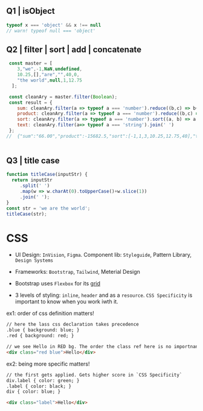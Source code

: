 ## Q1 | isObject
```js
typeof x === 'object' && x !== null
// warn! typeof null === 'object'
```

## Q2 | filter | sort | add | concatenate
```js
 const master = [
    3,"we",-1,NaN,undefined,
    10.25,[],"are","",40,0,
    "the world",null,1,12.75
  ];

 const cleanAry = master.filter(Boolean);
 const result = {
    sum: cleanAry.filter(a => typeof a === 'number').reduce((b,c) => b+c, 0).toFixed(2),
    product: cleanAry.filter(a => typeof a === 'number').reduce((b,c) => b*c, 1),
    sort: cleanAry.filter(a => typeof a === 'number').sort((a, b) => a - b),
    text: cleanAry.filter(a=> typeof a === 'string').join(' ')
 };
//  {"sum":"66.00","product":-15682.5,"sort":[-1,1,3,10.25,12.75,40],"text":"we are the world"}
  
```
## Q3 | title case
```js
function titleCase(inputStr) {
  return inputStr
     .split(' ')
     .map(w => w.charAt(0).toUpperCase()+w.slice(1))
     .join(' ');
}
const str = 'we are the world';
titleCase(str);
```


# CSS

* UI Design: `InVision`, `Figma`. Component lib: `Styleguide`, Pattern Library, `Design Systems`
* Frameworks: `Bootstrap`, `Tailwind`, Meterial Design
* Bootstrap uses `Flexbox` for its [grid](https://uxplanet.org/how-the-bootstrap-4-grid-works-a1b04703a3b7)

* 3 levels of styling: `inline`, `header` and as a `resource`. 
`CSS Specificity` is important to know when you work iwth it.

ex1: order of css definition matters!
```html
// here the lass css declaration takes precedence
.blue { background: blue; }
.red { background: red; }

// we see Hello in RED bg. The order the class ref here is no importnant.
<div class="red blue">Hello</div>
```

ex2: being more specific matters!
```html
// the first gets applied. Gets higher score in `CSS Specificity`
div.label { color: green; }
.label { color: black; }
div { color: blue; }

<div class="label">Hello</div>
```


